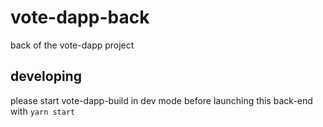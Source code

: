 # vote-dapp-back
back of the vote-dapp project

## developing
please start vote-dapp-build in dev mode before launching
this back-end with ```yarn start```